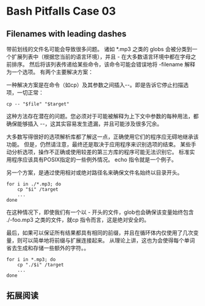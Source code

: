 # Bash Pitfalls Case 03
## Filenames with leading dashes

带前划线的文件名可能会导致很多问题。 诸如 *.mp3 之类的 globs 会被分类到一个扩展列表中（根据您当前的语言环境），并且 - 在大多数语言环境中都在字母之前排序。 然后将该列表传递给某些命令，该命令可能会错误地将 -filename 解释为一个选项。 有两个主要解决方案：

一种解决方案是在命令（如cp）及其参数之间插入--。即是告诉它停止扫描选项，一切正常：

```shell
cp -- "$file" "$target"
```

这种方法存在潜在的问题。您必须对于可能被解释为上下文中参数的每种用法，都确保能够插入 --，这其实容易发生遗漏，并且可能涉及很多冗余。

大多数写得很好的选项解析库都了解这一点，正确使用它们的程序应无碍地继承该功能。 但是，仍然请注意，最终还是取决于应用程序来识别选项的结束。 某些手动分析选项，操作不正确或使用较差的第三方库的程序可能无法识别它。 标准实用程序应该具有POSIX指定的一些例外情况。 echo 指令就是一个例子。

另一个方案，是通过使用相对或绝对路径名来确保文件名始终以目录开头。

```shell
for i in ./*.mp3; do
    cp "$i" /target
    ...
done
```

在这种情况下，即使我们有一个以 - 开头的文件，glob也会确保该变量始终包含 ./-foo.mp3 之类的文件，就cp 指令而言，这是绝对安全的。

最后，如果可以保证所有结果都具有相同的前缀，并且在循环体内仅使用了几次变量，则可以简单地将前缀与扩展连接起来。 从理论上讲，这也为会使得每个单词省去生成和存储一些额外的字符。。

```shell
for i in *.mp3; do
    cp "./$i" /target
    ...
done
```

## 拓展阅读